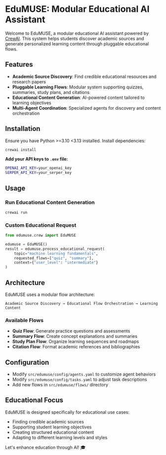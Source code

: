 # EduMUSE: Modular Educational AI Assistant

Welcome to EduMUSE, a modular educational AI assistant powered by [CrewAI](https://crewai.com). This system helps students discover academic sources and generate personalized learning content through pluggable educational flows.

## Features

- **Academic Source Discovery**: Find credible educational resources and research papers
- **Pluggable Learning Flows**: Modular system supporting quizzes, summaries, study plans, and citations
- **Educational Content Generation**: AI-powered content tailored to learning objectives
- **Multi-Agent Coordination**: Specialized agents for discovery and content orchestration

## Installation

Ensure you have Python >=3.10 <3.13 installed. Install dependencies:

```bash
crewai install
```

**Add your API keys to `.env` file:**

```bash
OPENAI_API_KEY=your_openai_key
SERPER_API_KEY=your_serper_key
```

## Usage

### Run Educational Content Generation

```bash
crewai run
```

### Custom Educational Request

```python
from edumuse.crew import EduMUSE

edumuse = EduMUSE()
result = edumuse.process_educational_request(
    topic="machine learning fundamentals",
    requested_flows=["quiz", "summary"],
    context={"user_level": "intermediate"}
)
```

## Architecture

EduMUSE uses a modular flow architecture:

```
Academic Source Discovery → Educational Flow Orchestration → Learning Content
```

### Available Flows

- **Quiz Flow**: Generate practice questions and assessments
- **Summary Flow**: Create concept explanations and summaries
- **Study Plan Flow**: Organize learning sequences and roadmaps
- **Citation Flow**: Format academic references and bibliographies

## Configuration

- Modify `src/edumuse/config/agents.yaml` to customize agent behaviors
- Modify `src/edumuse/config/tasks.yaml` to adjust task descriptions
- Add new flows in `src/edumuse/flows/` directory

## Educational Focus

EduMUSE is designed specifically for educational use cases:

- Finding credible academic sources
- Supporting student learning objectives
- Creating structured educational content
- Adapting to different learning levels and styles

Let's enhance education through AI! 🎓
